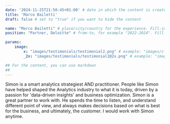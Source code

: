 ```yaml
---
date: '2024-11-25T21:50:45+01:00' # date in which the content is created - defaults to "today"
title: 'Marco Bailetti'
draft: false # set to "true" if you want to hide the content 

name: "Marco Bailetti" # place/city/country for the experience. Fill-in.
position: "Partner, Deloitte" # from-to, for example "2022-2024". Fill-in.

params:
    image:
        x: "images/testimonials/testimonial2.png" # example: "images/clients/asgardia.png"
        _2x: "images/testimonials/testimonial2@2x.png" # example: "images/clients/asgardia@2x.png"

## For the content, you can use markdown
##
---
```


Simon is a smart analytics strategiest AND practitioner. People like Simon have helped shaped the Analytics industry to what it is today, driven by a passion for 'data-driven insights' and business optimization. Simon is a great partner to work with. He spends the time to listen, and understand different point of view, and always makes decisions based on what is best for the business, and ultimately, the customer. I would work with Simon anytime.